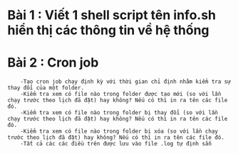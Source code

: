 # Bài 1 : Viết 1 shell script tên info.sh hiển thị các thông tin về hệ thống
# Bài 2 : Cron job

```
    -Tạo cron job chạy định kỳ với thời gian chỉ định nhằm kiểm tra sự thay đổi của một folder.   
    -Kiểm tra xem có file nào trong folder được tạo mới (so với lần chạy trước theo lịch đã đặt) hay không? Nếu có thì in ra tên các file đó.   
    -Kiểm tra xem có file nào trong folder bị thay đổi (so với lần chạy trước theo lịch đã đặt) hay không? Nếu có thì in ra tên các file đó.   
    -Kiểm tra xem có file nào trong folder bị xóa (so với lần chạy trước theo lịch đã đặt) hay không? Nếu có thì in ra tên các file đó.
    -Tất cả các các điều trên được lưu vào file .log tự định sẵn
```
